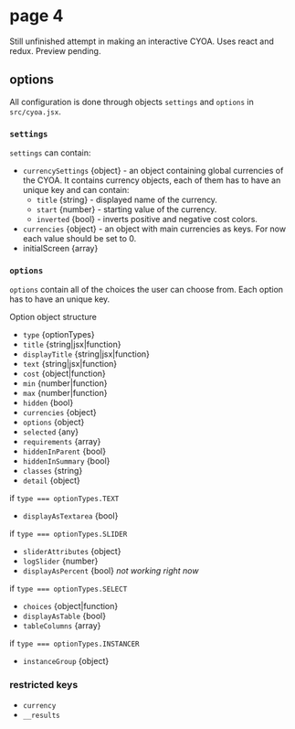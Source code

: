 # page 4
Still unfinished attempt in making an interactive CYOA. Uses react and redux. Preview pending.

## options
All configuration is done through objects `settings` and `options` in `src/cyoa.jsx`.

### `settings`
`settings` can contain:
- `currencySettings` {object} - an object containing global currencies of the CYOA. It contains currency objects, each of them has to have an unique key and can contain:
  - `title` {string} - displayed name of the currency.
  - `start` {number} - starting value of the currency.
  - `inverted` {bool} - inverts positive and negative cost colors.
- `currencies` {object} - an object with main currencies as keys. For now each value should be set to 0.
- initialScreen {array}

### `options`
`options` contain all of the choices the user can choose from. Each option has to have an unique key.

Option object structure
- `type` {optionTypes}
- `title` {string|jsx|function}
- `displayTitle` {string|jsx|function}
- `text` {string|jsx|function}
- `cost` {object|function}
- `min` {number|function}
- `max` {number|function}
- `hidden` {bool}
- `currencies` {object}
- `options` {object}
- `selected` {any}
- `requirements` {array}
- `hiddenInParent` {bool}
- `hiddenInSummary` {bool}
- `classes` {string}
- `detail` {object}

if `type === optionTypes.TEXT`
- `displayAsTextarea` {bool}

if `type === optionTypes.SLIDER`
- `sliderAttributes` {object}
- `logSlider` {number}
- `displayAsPercent` {bool} *not working right now*

if `type === optionTypes.SELECT`
- `choices` {object|function}
- `displayAsTable` {bool}
- `tableColumns` {array}

if `type === optionTypes.INSTANCER`
- `instanceGroup` {object}

### restricted keys
- `currency`
- `__results`
